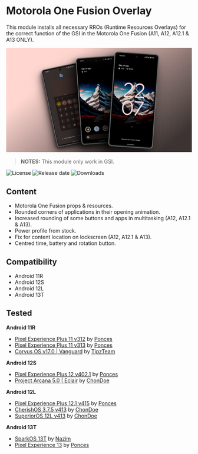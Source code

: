 # Motorola One Fusion Overlay

This module installs all necessary RROs (Runtime Resources Overlays) for the correct function of the GSI in the Motorola One Fusion (A11, A12, A12.1 & A13 ONLY).

![](https://raw.githubusercontent.com/syoker/moto-onefusion-overlay/main/.github/img/image.png)

> **NOTES:** This module only work in GSI.

![License](https://img.shields.io/github/license/syoker/moto-onefusion-overlay)
![Release date](https://img.shields.io/github/release-date/syoker/moto-onefusion-overlay)
![Downloads](https://img.shields.io/github/downloads/syoker/moto-onefusion-overlay/total)

## Content

- Motorola One Fusion props & resources.
- Rounded corners of applications in their opening animation.
- Increased rounding of some buttons and apps in multitasking (A12, A12.1 & A13).
- Power profile from stock.
- Fix for content location on lockscreen (A12, A12.1 & A13).
- Centred time, battery and rotation button.

## Compatibility

- Android 11R
- Android 12S
- Android 12L
- Android 13T

## Tested

**Android 11R**

- [Pixel Experience Plus 11 v312](https://github.com/ponces/treble_build_pe/releases/tag/v313-plus) by [Ponces](https://github.com/ponces)
- [Pixel Experience Plus 11 v313](https://github.com/ponces/treble_build_pe/releases/tag/v312.1-plus) by [Ponces](https://github.com/ponces)
- [Corvus OS v17.0 | Vanguard](https://sourceforge.net/projects/tipzbuilds/files/GSIs/CorvusROM/Beta/20211217/ARM64/) by [TipzTeam](t.me/TipzTeamSupport)

**Android 12S**

- [Pixel Experience Plus 12 v402.1](https://github.com/ponces/treble_build_pe/releases/tag/v402.1) by [Ponces](https://github.com/ponces)
- [Project Arcana 5.0 | Eclair](https://xiaomemeindex.com/treble/?dir=Arcana/20220308) by [ChonDoe](https://t.me/ChonDoe)

**Android 12L**

- [Pixel Experience Plus 12.1 v415](https://github.com/ponces/treble_build_pe/releases/tag/v415-plus) by [Ponces](https://github.com/ponces)
- [CherishOS 3.7.5 v413](https://t.me/elranchodecornelio/166) by [ChonDoe](https://t.me/ChonDoe)
- [SuperiorOS 12L v413](https://t.me/elranchodecornelio/165) by [ChonDoe](https://t.me/ChonDoe)

**Android 13T**

- [SparkOS 13T](https://t.me/naz_dev/127) by [Nazim](https://t.me/naz664)
- [Pixel Experience 13](https://github.com/ponces/treble_build_pe/releases/tag/v2022.09.27) by [Ponces](https://github.com/ponces)
